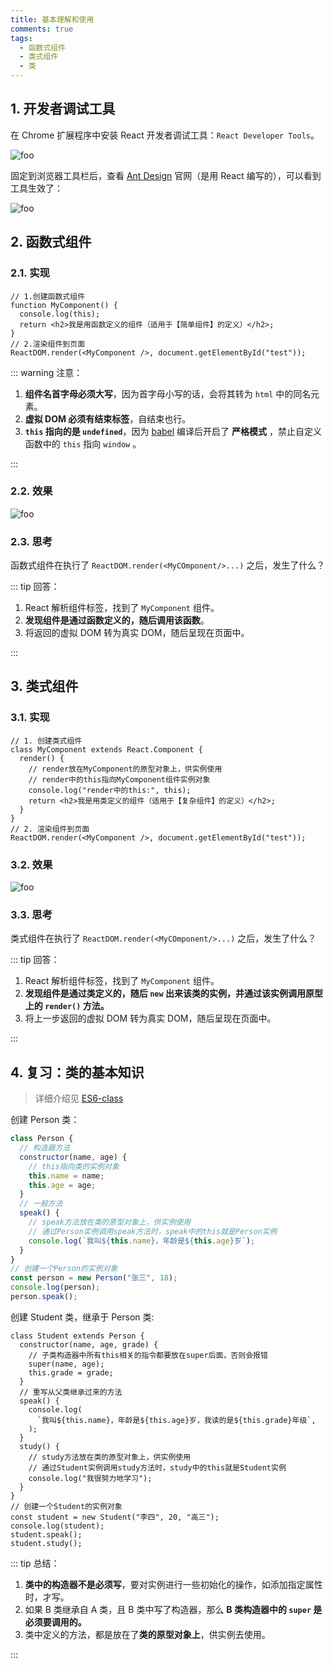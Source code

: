 ```yaml
---
title: 基本理解和使用
comments: true
tags:
  - 函数式组件
  - 类式组件
  - 类
---
```


## 1. 开发者调试工具

在 Chrome 扩展程序中安装 React 开发者调试工具：`React Developer Tools`。

<img class="zoomable" :src="$withBase('/images/screenshot/2/1/1.png')" alt="foo">

固定到浏览器工具栏后，查看 [Ant Design](https://ant-design.antgroup.com/docs/react/introduce-cn) 官网（是用 React 编写的），可以看到工具生效了：

<img class="zoomable" :src="$withBase('/images/screenshot/2/1/2.png')" alt="foo">

## 2. 函数式组件

### 2.1. 实现

```jsx{2,4}
// 1.创建函数式组件
function MyComponent() {
  console.log(this);
  return <h2>我是用函数定义的组件（适用于【简单组件】的定义）</h2>;
}
// 2.渲染组件到页面
ReactDOM.render(<MyComponent />, document.getElementById("test"));
```

::: warning 注意：

1. **组件名首字母必须大写**，因为首字母小写的话，会将其转为 `html` 中的同名元素。
2. **虚拟 DOM 必须有结束标签**，自结束也行。
3. **`this` 指向的是 `undefined`**，因为 [babel](https://www.babeljs.cn/) 编译后开启了 **严格模式** ，禁止自定义函数中的 `this` 指向 `window` 。

:::

### 2.2. 效果

<img class="zoomable" :src="$withBase('/images/screenshot/2/1/3.png')" alt="foo">

### 2.3. 思考

函数式组件在执行了 `ReactDOM.render(<MyCOmponent/>...)` 之后，发生了什么？

::: tip 回答：

1. React 解析组件标签，找到了 `MyComponent` 组件。
2. **发现组件是通过函数定义的，随后调用该函数**。
3. 将返回的虚拟 DOM 转为真实 DOM，随后呈现在页面中。

:::

## 3. 类式组件

### 3.1. 实现

```jsx{2,3,7}
// 1. 创建类式组件
class MyComponent extends React.Component {
  render() {
    // render放在MyComponent的原型对象上，供实例使用
    // render中的this指向MyComponent组件实例对象
    console.log("render中的this:", this);
    return <h2>我是用类定义的组件（适用于【复杂组件】的定义）</h2>;
  }
}
// 2. 渲染组件到页面
ReactDOM.render(<MyComponent />, document.getElementById("test"));
```

### 3.2. 效果

<img class="zoomable" :src="$withBase('/images/screenshot/2/1/4.png')" alt="foo">

### 3.3. 思考

类式组件在执行了 `ReactDOM.render(<MyCOmponent/>...)` 之后，发生了什么？

::: tip 回答：

1. React 解析组件标签，找到了 `MyComponent` 组件。
2. **发现组件是通过类定义的，随后 `new` 出来该类的实例，并通过该实例调用原型上的 `render()` 方法。**
3. 将上一步返回的虚拟 DOM 转为真实 DOM，随后呈现在页面中。

:::

## 4. 复习：类的基本知识

> 详细介绍见 [ES6-class](https://es6.ruanyifeng.com/#docs/class)

创建 Person 类：

```jsx
class Person {
  // 构造器方法
  constructor(name, age) {
    // this指向类的实例对象
    this.name = name;
    this.age = age;
  }
  // 一般方法
  speak() {
    // speak方法放在类的原型对象上，供实例使用
    // 通过Person实例调用speak方法时，speak中的this就是Person实例
    console.log(`我叫${this.name}，年龄是${this.age}岁`);
  }
}
// 创建一个Person的实例对象
const person = new Person("张三", 18);
console.log(person);
person.speak();
```

创建 Student 类，继承于 Person 类:

```jsx{3,7}
class Student extends Person {
  constructor(name, age, grade) {
    // 子类构造器中所有this相关的指令都要放在super后面，否则会报错
    super(name, age);
    this.grade = grade;
  }
  // 重写从父类继承过来的方法
  speak() {
    console.log(
      `我叫${this.name}，年龄是${this.age}岁，我读的是${this.grade}年级`,
    );
  }
  study() {
    // study方法放在类的原型对象上，供实例使用
    // 通过Student实例调用study方法时，study中的this就是Student实例
    console.log("我很努力地学习");
  }
}
// 创建一个Student的实例对象
const student = new Student("李四", 20, "高三");
console.log(student);
student.speak();
student.study();
```

::: tip 总结：

1. **类中的构造器不是必须写**，要对实例进行一些初始化的操作，如添加指定属性时，才写。
2. 如果 B 类继承自 A 类，且 B 类中写了构造器，那么 **B 类构造器中的 `super` 是必须要调用的。**
3. 类中定义的方法，都是放在了**类的原型对象上**，供实例去使用。

:::
